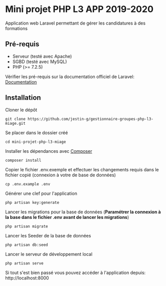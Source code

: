 # Mini projet PHP L3 APP 2019-2020 

Application web Laravel permettant de gérer les candidatures à des formations

## Pré-requis
- Serveur (testé avec Apache)
- SGBD (testé avec MySQL)
- PHP (>= 7.2.5)

Vérifier les pré-requis sur la documentation officiel de Laravel: [Documentation](https://laravel.com/docs/7.x/installation#installation)

## Installation
Cloner le dépôt

    git clone https://github.com/jestin-g/gestionnaire-groupes-php-l3-miage.git

Se placer dans le dossier créé

    cd mini-projet-php-l3-miage

Installer les dépendances avec [Composer](https://getcomposer.org/)

    composer install

Copier le fichier .env.exemple et effectuer les changements requis dans le fichier copié (connexion à votre de base de données)

    cp .env.example .env

Générer une clef pour l'application

    php artisan key:generate

Lancer les migrations pour la base de données (**Paramétrer la connexion à la base dans le fichier .env avant de lancer les migrations**)

    php artisan migrate
    
Lancer les Seeder de la base de données

    php artisan db:seed
    
Lancer le serveur de développement local

    php artisan serve

Si tout s'est bien passé vous pouvez accéder à l'application depuis: http://localhost:8000
